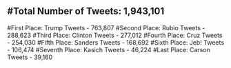 #Total Number of Tweets: 1,943,101 
---
#First Place: Trump Tweets - 763,807
#Second Place: Rubio Tweets - 288,623
#Third Place: Clinton Tweets - 277,012
#Fourth Place: Cruz Tweets - 254,030
#Fifth Place: Sanders Tweets - 168,692
#Sixth Place: Jeb! Tweets - 106,474
#Seventh Place: Kasich Tweets - 46,224
#Last Place: Carson Tweets - 39,160
